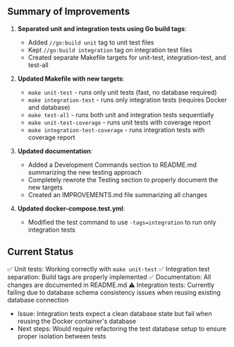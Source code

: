 ## Summary of Improvements

1. **Separated unit and integration tests using Go build tags**:
   - Added `//go:build unit` tag to unit test files
   - Kept `//go:build integration` tag on integration test files
   - Created separate Makefile targets for unit-test, integration-test, and test-all

2. **Updated Makefile with new targets**:
   - `make unit-test` - runs only unit tests (fast, no database required)
   - `make integration-test` - runs only integration tests (requires Docker and database)
   - `make test-all` - runs both unit and integration tests sequentially
   - `make unit-test-coverage` - runs unit tests with coverage report
   - `make integration-test-coverage` - runs integration tests with coverage report

3. **Updated documentation**:
   - Added a Development Commands section to README.md summarizing the new testing approach
   - Completely rewrote the Testing section to properly document the new targets
   - Created an IMPROVEMENTS.md file summarizing all changes

4. **Updated docker-compose.test.yml**:
   - Modified the test command to use `-tags=integration` to run only integration tests

## Current Status

✅ Unit tests: Working correctly with `make unit-test`
✅ Integration test separation: Build tags are properly implemented
✅ Documentation: All changes are documented in README.md
⚠️ Integration tests: Currently failing due to database schema consistency issues when reusing existing database connection
   - Issue: Integration tests expect a clean database state but fail when reusing the Docker container's database
   - Next steps: Would require refactoring the test database setup to ensure proper isolation between tests
